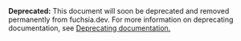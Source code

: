<aside class="deprecated">
  <b>Deprecated:</b> This document will soon be deprecated and removed
  permanently from fuchsia.dev. For more information on deprecating
  documentation, see
  <a href="/contribute/deprecating-docs.md>">Deprecating documentation.</a>
</aside>